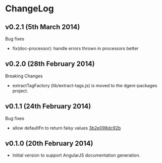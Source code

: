 # ChangeLog

## v0.2.1 (5th March 2014)

Bug fixes

* fix(doc-processor): handle errors thrown in processors better

## v0.2.0 (28th February 2014)

Breaking Changes

* extractTagFactory (lib/extract-tags.js) is moved to the dgeni-packages project.


## v0.1.1 (24th February 2014)

Bug fixes

* allow defaultFn to return falsy values [3b2e098dc92b](https://github.com/angular/dgeni/commit/3b2e098dc92b7f9766aaf03f2d7815c6fb4862e3)

## v0.1.0 (20th February 2014)

* Initial version to support AngularJS documentation generation.